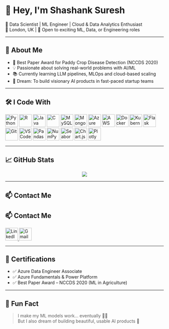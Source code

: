 # 👋 Hey, I'm Shashank Suresh

🎯 Data Scientist | ML Engineer | Cloud & Data Analytics Enthusiast  
📍 London, UK | 💼 Open to exciting ML, Data, or Engineering roles  

---

## 🧠 About Me

- 🌾 Best Paper Award for Paddy Crop Disease Detection (NCCDS 2020)
- 💡 Passionate about solving real-world problems with AI/ML
- 📚 Currently learning LLM pipelines, MLOps and cloud-based scaling
- 🔭 Dream: To build visionary AI products in fast-paced startup teams

---

## 🛠️ I Code With

<div align="left">
  <img src="https://cdn.jsdelivr.net/gh/devicons/devicon/icons/python/python-original.svg" height="40" alt="Python"/>
  <img src="https://cdn.jsdelivr.net/gh/devicons/devicon/icons/r/r-original.svg" height="40" alt="R"/>
  <img src="https://cdn.jsdelivr.net/gh/devicons/devicon/icons/java/java-original.svg" height="40" alt="Java"/>
  <img src="https://cdn.jsdelivr.net/gh/devicons/devicon/icons/c/c-original.svg" height="40" alt="C"/>
  <img src="https://cdn.jsdelivr.net/gh/devicons/devicon/icons/mysql/mysql-original.svg" height="40" alt="MySQL"/>
  <img src="https://cdn.jsdelivr.net/gh/devicons/devicon/icons/mongodb/mongodb-original.svg" height="40" alt="MongoDB"/>
  <img src="https://cdn.jsdelivr.net/gh/devicons/devicon/icons/azure/azure-original.svg" height="40" alt="Azure"/>
  <img src="https://upload.wikimedia.org/wikipedia/commons/9/93/Amazon_Web_Services_Logo.svg" height="40" alt="AWS"/>
  <img src="https://cdn.jsdelivr.net/gh/devicons/devicon/icons/docker/docker-original.svg" height="40" alt="Docker"/>
  <img src="https://cdn.jsdelivr.net/gh/devicons/devicon/icons/kubernetes/kubernetes-plain.svg" height="40" alt="Kubernetes"/>
  <img src="https://cdn.jsdelivr.net/gh/devicons/devicon/icons/flask/flask-original.svg" height="40" alt="Flask"/>
  <img src="https://cdn.jsdelivr.net/gh/devicons/devicon/icons/git/git-original.svg" height="40" alt="Git"/>
  <img src="https://cdn.jsdelivr.net/gh/devicons/devicon/icons/vscode/vscode-original.svg" height="40" alt="VS Code"/>
  <img src="https://cdn.jsdelivr.net/gh/devicons/devicon/icons/pandas/pandas-original.svg" height="40" alt="Pandas"/>
  <img src="https://cdn.jsdelivr.net/gh/devicons/devicon/icons/numpy/numpy-original.svg" height="40" alt="NumPy"/>
  <img src="https://seaborn.pydata.org/_images/logo-mark-lightbg.svg" height="40" alt="Seaborn"/>
  <img src="https://www.chartjs.org/img/chartjs-logo.svg" height="40" alt="Chart.js"/>
  <img src="https://upload.wikimedia.org/wikipedia/commons/8/8a/Plotly-logo.png" height="40" alt="Plotly"/>
</div>

---

## 📈 GitHub Stats

<div align="center">
  <img src="https://github-readme-stats.vercel.app/api/top-langs/?username=shashanksuresh18&layout=compact&theme=tokyonight" />
 
</div>

---

## 📫 Contact Me

## 📫 Contact Me

<p align="left">
  <a href="https://www.linkedin.com/in/shashanksuresh18/" target="_blank">
    <img src="https://cdn.jsdelivr.net/gh/devicons/devicon/icons/linkedin/linkedin-original.svg" alt="LinkedIn" width="40" height="40"/>
  </a>
  <a href="mailto:shashanksuresh018@gmail.com" target="_blank">
    <img src="https://cdn.jsdelivr.net/gh/devicons/devicon/icons/google/google-original.svg" alt="Gmail" width="40" height="40"/>
  </a>
</p>


---

## 📜 Certifications

- ✅ Azure Data Engineer Associate  
- ✅ Azure Fundamentals & Power Platform  
- ✅ Best Paper Award – NCCDS 2020 (ML in Agriculture)

---

## 💬 Fun Fact

> I make my ML models work... eventually 🤖🔥  
> But I also dream of building beautiful, usable AI products 🚀
